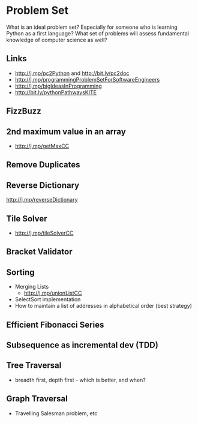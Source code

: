 
# Problem Set 

What is an ideal problem set? Especially for someone who is learning Python as a first language? What set of problems will assess fundamental knowledge of computer science as well? 

## Links
  - http://j.mp/pc2Python and http://bit.ly/pc2doc
  - http://j.mp/programmingProblemSetForSoftwareEngineers 
  - http://j.mp/bigIdeasInProgramming 
  - http://bit.ly/pythonPathwaysKITE
 
## FizzBuzz 

## 2nd maximum value in an array 
  - http://j.mp/getMaxCC

## Remove Duplicates


## Reverse Dictionary
http://j.mp/reverseDictionary

## Tile Solver 

 - http://j.mp/tileSolverCC


## Bracket Validator 

## Sorting 

- Merging Lists 
	- 	http://j.mp/unionListCC 
- SelectSort implementation 
- How to maintain a list of addresses in alphabetical order (best strategy) 

## Efficient Fibonacci Series 

## Subsequence as incremental dev (TDD)

## Tree Traversal 

 - breadth first, depth first - which is better, and when? 

## Graph Traversal 

  - Travelling Salesman problem, etc 


<!--stackedit_data:
eyJoaXN0b3J5IjpbLTE1OTgzNzA0MDQsOTkzNTkyOTA3LC0zNj
AzMTE3NDMsNTc5MTc5MDA1LC0xNzE1NDk0MTU0LDE2Mzc2Mzk0
NjgsMzg3ODk5NTkzLC0xNDg5MTk1NDM3LC0xMzE4MjkyOTU2LC
0yNjc2MzQ0NywxMjA4MTUwMTcyLDM3MDAwMjM4Nl19
-->